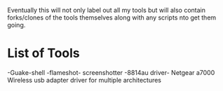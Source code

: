 Eventually this will not only label out all my tools but will also contain forks/clones of the tools themselves along with any scripts nto get them going.




# List of Tools
-Guake-shell
-flameshot- screenshotter
-8814au driver- Netgear a7000 Wireless usb adapter driver for multiple architectures 
